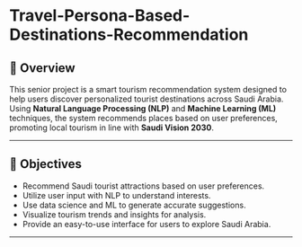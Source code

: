 # Travel-Persona-Based-Destinations-Recommendation

## 📘 Overview
This senior project is a smart tourism recommendation system designed to help users discover personalized tourist destinations across Saudi Arabia. Using **Natural Language Processing (NLP)** and **Machine Learning (ML)** techniques, the system recommends places based on user preferences, promoting local tourism in line with **Saudi Vision 2030**.

---

## 🎯 Objectives
- Recommend Saudi tourist attractions based on user preferences.
- Utilize user input with NLP to understand interests.
- Use data science and ML to generate accurate suggestions.
- Visualize tourism trends and insights for analysis.
- Provide an easy-to-use interface for users to explore Saudi Arabia.

---

